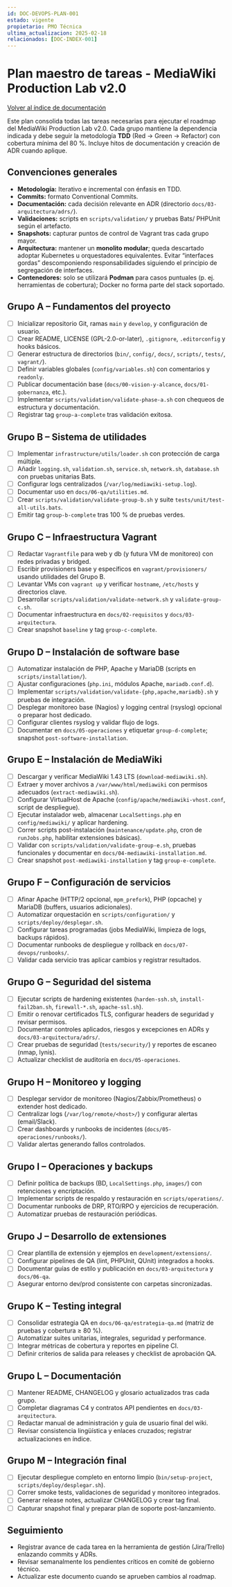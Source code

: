 ```yaml
---
id: DOC-DEVOPS-PLAN-001
estado: vigente
propietario: PMO Técnica
ultima_actualizacion: 2025-02-18
relacionados: [DOC-INDEX-001]
---
```

# Plan maestro de tareas - MediaWiki Production Lab v2.0

[Volver al índice de documentación](../README.md)

Este plan consolida todas las tareas necesarias para ejecutar el roadmap del MediaWiki Production Lab v2.0. Cada grupo mantiene la dependencia indicada y debe seguir la metodología **TDD** (Red → Green → Refactor) con cobertura mínima del 80 %. Incluye hitos de documentación y creación de ADR cuando aplique.

## Convenciones generales

- **Metodología:** Iterativo e incremental con énfasis en TDD.
- **Commits:** formato Conventional Commits.
- **Documentación:** cada decisión relevante en ADR (directorio `docs/03-arquitectura/adrs/`).
- **Validaciones:** scripts en `scripts/validation/` y pruebas Bats/ PHPUnit según el artefacto.
- **Snapshots:** capturar puntos de control de Vagrant tras cada grupo mayor.
- **Arquitectura:** mantener un **monolito modular**; queda descartado adoptar Kubernetes u orquestadores
  equivalentes. Evitar “interfaces gordas” descomponiendo responsabilidades siguiendo el principio de
  segregación de interfaces.
- **Contenedores:** solo se utilizará **Podman** para casos puntuales (p. ej. herramientas de cobertura);
  Docker no forma parte del stack soportado.

## Grupo A – Fundamentos del proyecto

- [ ] Inicializar repositorio Git, ramas `main` y `develop`, y configuración de usuario.
- [ ] Crear README, LICENSE (GPL-2.0-or-later), `.gitignore`, `.editorconfig` y hooks básicos.
- [ ] Generar estructura de directorios (`bin/`, `config/`, `docs/`, `scripts/`, `tests/`, `vagrant/`).
- [ ] Definir variables globales (`config/variables.sh`) con comentarios y `readonly`.
- [ ] Publicar documentación base (`docs/00-vision-y-alcance`, `docs/01-gobernanza`, etc.).
- [ ] Implementar `scripts/validation/validate-phase-a.sh` con chequeos de estructura y documentación.
- [ ] Registrar tag `group-a-complete` tras validación exitosa.

## Grupo B – Sistema de utilidades

- [ ] Implementar `infrastructure/utils/loader.sh` con protección de carga múltiple.
- [ ] Añadir `logging.sh`, `validation.sh`, `service.sh`, `network.sh`, `database.sh` con pruebas unitarias Bats.
- [ ] Configurar logs centralizados (`/var/log/mediawiki-setup.log`).
- [ ] Documentar uso en `docs/06-qa/utilities.md`.
- [ ] Crear `scripts/validation/validate-group-b.sh` y suite `tests/unit/test-all-utils.bats`.
- [ ] Emitir tag `group-b-complete` tras 100 % de pruebas verdes.

## Grupo C – Infraestructura Vagrant

- [ ] Redactar `Vagrantfile` para web y db (y futura VM de monitoreo) con redes privadas y bridged.
- [ ] Escribir provisioners base y específicos en `vagrant/provisioners/` usando utilidades del Grupo B.
- [ ] Levantar VMs con `vagrant up` y verificar `hostname`, `/etc/hosts` y directorios clave.
- [ ] Desarrollar `scripts/validation/validate-network.sh` y `validate-group-c.sh`.
- [ ] Documentar infraestructura en `docs/02-requisitos` y `docs/03-arquitectura`.
- [ ] Crear snapshot `baseline` y tag `group-c-complete`.

## Grupo D – Instalación de software base

- [ ] Automatizar instalación de PHP, Apache y MariaDB (scripts en `scripts/installation/`).
- [ ] Ajustar configuraciones (`php.ini`, módulos Apache, `mariadb.conf.d`).
- [ ] Implementar `scripts/validation/validate-{php,apache,mariadb}.sh` y pruebas de integración.
- [ ] Desplegar monitoreo base (Nagios) y logging central (rsyslog) opcional o preparar host dedicado.
- [ ] Configurar clientes rsyslog y validar flujo de logs.
- [ ] Documentar en `docs/05-operaciones` y etiquetar `group-d-complete`; snapshot `post-software-installation`.

## Grupo E – Instalación de MediaWiki

- [ ] Descargar y verificar MediaWiki 1.43 LTS (`download-mediawiki.sh`).
- [ ] Extraer y mover archivos a `/var/www/html/mediawiki` con permisos adecuados (`extract-mediawiki.sh`).
- [ ] Configurar VirtualHost de Apache (`config/apache/mediawiki-vhost.conf`, script de despliegue).
- [ ] Ejecutar instalador web, almacenar `LocalSettings.php` en `config/mediawiki/` y aplicar hardening.
- [ ] Correr scripts post-instalación (`maintenance/update.php`, cron de `runJobs.php`, habilitar extensiones básicas).
- [ ] Validar con `scripts/validation/validate-group-e.sh`, pruebas funcionales y documentar en `docs/04-mediawiki-installation.md`.
- [ ] Crear snapshot `post-mediawiki-installation` y tag `group-e-complete`.

## Grupo F – Configuración de servicios

- [ ] Afinar Apache (HTTP/2 opcional, `mpm_prefork`), PHP (opcache) y MariaDB (buffers, usuarios adicionales).
- [ ] Automatizar orquestación en `scripts/configuration/` y `scripts/deploy/desplegar.sh`.
- [ ] Configurar tareas programadas (jobs MediaWiki, limpieza de logs, backups rápidos).
- [ ] Documentar runbooks de despliegue y rollback en `docs/07-devops/runbooks/`.
- [ ] Validar cada servicio tras aplicar cambios y registrar resultados.

## Grupo G – Seguridad del sistema

- [ ] Ejecutar scripts de hardening existentes (`harden-ssh.sh`, `install-fail2ban.sh`, `firewall-*.sh`, `apache-ssl.sh`).
- [ ] Emitir o renovar certificados TLS, configurar headers de seguridad y revisar permisos.
- [ ] Documentar controles aplicados, riesgos y excepciones en ADRs y `docs/03-arquitectura/adrs/`.
- [ ] Crear pruebas de seguridad (`tests/security/`) y reportes de escaneo (nmap, lynis).
- [ ] Actualizar checklist de auditoría en `docs/05-operaciones`.

## Grupo H – Monitoreo y logging

- [ ] Desplegar servidor de monitoreo (Nagios/Zabbix/Prometheus) o extender host dedicado.
- [ ] Centralizar logs (`/var/log/remote/<host>/`) y configurar alertas (email/Slack).
- [ ] Crear dashboards y runbooks de incidentes (`docs/05-operaciones/runbooks/`).
- [ ] Validar alertas generando fallos controlados.

## Grupo I – Operaciones y backups

- [ ] Definir política de backups (BD, `LocalSettings.php`, `images/`) con retenciones y encriptación.
- [ ] Implementar scripts de respaldo y restauración en `scripts/operations/`.
- [ ] Documentar runbooks de DRP, RTO/RPO y ejercicios de recuperación.
- [ ] Automatizar pruebas de restauración periódicas.

## Grupo J – Desarrollo de extensiones

- [ ] Crear plantilla de extensión y ejemplos en `development/extensions/`.
- [ ] Configurar pipelines de QA (lint, PHPUnit, QUnit) integrados a hooks.
- [ ] Documentar guías de estilo y publicación en `docs/03-arquitectura` y `docs/06-qa`.
- [ ] Asegurar entorno dev/prod consistente con carpetas sincronizadas.

## Grupo K – Testing integral

- [ ] Consolidar estrategia QA en `docs/06-qa/estrategia-qa.md` (matriz de pruebas y cobertura ≥ 80 %).
- [ ] Automatizar suites unitarias, integrales, seguridad y performance.
- [ ] Integrar métricas de cobertura y reportes en pipeline CI.
- [ ] Definir criterios de salida para releases y checklist de aprobación QA.

## Grupo L – Documentación

- [ ] Mantener README, CHANGELOG y glosario actualizados tras cada grupo.
- [ ] Completar diagramas C4 y contratos API pendientes en `docs/03-arquitectura`.
- [ ] Redactar manual de administración y guía de usuario final del wiki.
- [ ] Revisar consistencia lingüística y enlaces cruzados; registrar actualizaciones en índice.

## Grupo M – Integración final

- [ ] Ejecutar despliegue completo en entorno limpio (`bin/setup-project`, `scripts/deploy/desplegar.sh`).
- [ ] Correr smoke tests, validaciones de seguridad y monitoreo integrados.
- [ ] Generar release notes, actualizar CHANGELOG y crear tag final.
- [ ] Capturar snapshot final y preparar plan de soporte post-lanzamiento.

## Seguimiento

- Registrar avance de cada tarea en la herramienta de gestión (Jira/Trello) enlazando commits y ADRs.
- Revisar semanalmente los pendientes críticos en comité de gobierno técnico.
- Actualizar este documento cuando se aprueben cambios al roadmap.

